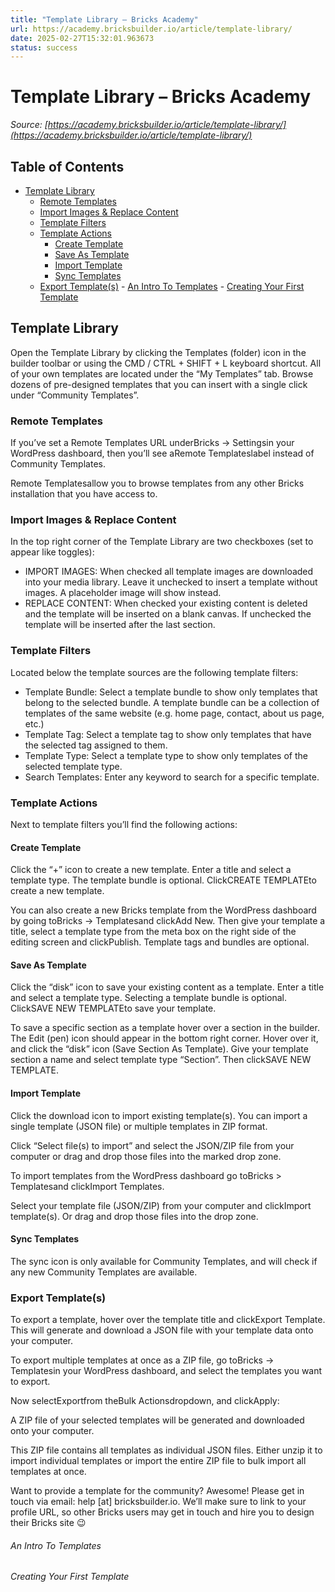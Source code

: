 ```yaml
---
title: "Template Library – Bricks Academy"
url: https://academy.bricksbuilder.io/article/template-library/
date: 2025-02-27T15:32:01.963673
status: success
---
```


# Template Library – Bricks Academy

*Source: [https://academy.bricksbuilder.io/article/template-library/](https://academy.bricksbuilder.io/article/template-library/)*

## Table of Contents

- [Template Library](#template-library)
  - [Remote Templates](#remote-templates)
  - [Import Images & Replace Content](#import-images--replace-content)
  - [Template Filters](#template-filters)
  - [Template Actions](#template-actions)
    - [Create Template](#create-template)
    - [Save As Template](#save-as-template)
    - [Import Template](#import-template)
    - [Sync Templates](#sync-templates)
  - [Export Template(s)](#export-templates)
        - [An Intro To Templates](#an-intro-to-templates)
        - [Creating Your First Template](#creating-your-first-template)

## Template Library

Open the Template Library by clicking the Templates (folder) icon in the builder toolbar or using the CMD / CTRL + SHIFT + L keyboard shortcut. All of your own templates are located under the “My Templates” tab. Browse dozens of pre-designed templates that you can insert with a single click under “Community Templates”.

### Remote Templates

If you’ve set a Remote Templates URL underBricks → Settingsin your WordPress dashboard, then you’ll see aRemote Templateslabel instead of Community Templates.

Remote Templatesallow you to browse templates from any other Bricks installation that you have access to.

### Import Images & Replace Content

In the top right corner of the Template Library are two checkboxes (set to appear like toggles):

- IMPORT IMAGES: When checked all template images are downloaded into your media library. Leave it unchecked to insert a template without images. A placeholder image will show instead.
- REPLACE CONTENT: When checked your existing content is deleted and the template will be inserted on a blank canvas. If unchecked the template will be inserted after the last section.

### Template Filters

Located below the template sources are the following template filters:

- Template Bundle: Select a template bundle to show only templates that belong to the selected bundle. A template bundle can be a collection of templates of the same website (e.g. home page, contact, about us page, etc.)
- Template Tag: Select a template tag to show only templates that have the selected tag assigned to them.
- Template Type: Select a template type to show only templates of the selected template type.
- Search Templates: Enter any keyword to search for a specific template.

### Template Actions

Next to template filters you’ll find the following actions:

#### Create Template

Click the “+” icon to create a new template. Enter a title and select a template type. The template bundle is optional. ClickCREATE TEMPLATEto create a new template.

You can also create a new Bricks template from the WordPress dashboard by going toBricks → Templatesand clickAdd New. Then give your template a title, select a template type from the meta box on the right side of the editing screen and clickPublish. Template tags and bundles are optional.

#### Save As Template

Click the “disk” icon to save your existing content as a template. Enter a title and select a template type. Selecting a template bundle is optional. ClickSAVE NEW TEMPLATEto save your template.

To save a specific section as a template hover over a section in the builder. The Edit (pen) icon should appear in the bottom right corner. Hover over it, and click the “disk” icon (Save Section As Template). Give your template section a name and select template type “Section”. Then clickSAVE NEW TEMPLATE.

#### Import Template

Click the download icon to import existing template(s). You can import a single template (JSON file) or multiple templates in ZIP format.

Click “Select file(s) to import” and select the JSON/ZIP file from your computer or drag and drop those files into the marked drop zone.

To import templates from the WordPress dashboard go toBricks > Templatesand clickImport Templates.

Select your template file (JSON/ZIP) from your computer and clickImport template(s). Or drag and drop those files into the drop zone.

#### Sync Templates

The sync icon is only available for Community Templates, and will check if any new Community Templates are available.

### Export Template(s)

To export a template, hover over the template title and clickExport Template. This will generate and download a JSON file with your template data onto your computer.

To export multiple templates at once as a ZIP file, go toBricks → Templatesin your WordPress dashboard, and select the templates you want to export.

Now selectExportfrom theBulk Actionsdropdown, and clickApply:

A ZIP file of your selected templates will be generated and downloaded onto your computer.

This ZIP file contains all templates as individual JSON files. Either unzip it to import individual templates or import the entire ZIP file to bulk import all templates at once.

Want to provide a template for the community? Awesome! Please get in touch via email: help [at] bricksbuilder.io. We’ll make sure to link to your profile URL, so other Bricks users may get in touch and hire you to design their Bricks site 😉

###### An Intro To Templates

###### Creating Your First Template

